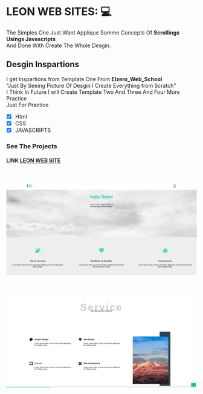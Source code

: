 # LEON WEB SITES: 💻

The Simples One Just Want Applique Somme Concepts Of **Scrollings Usings Javascripts** </br>
And Done With Create The Whole Desgin.

## Desgin Inspartions

I get Inspartions from Template One From **Elzero_Web_School** <br />
"Just By Seeing Picture Of Desgin I Create Everything from Scratch" <br />
I Think In Future I will Create Template Two And Three And Four More Practice <br/>
Just For Practice

- [x] Html
- [x] CSS
- [x] JAVASCRIPTS

### See The Projects

#### LINK [LEON WEB SITE](https://u-shen.github.io/LEON_WEB_SITES/)

<br />

![alt text](./assets/SHOWCASE1.png)

<br />

![alt text](./assets/SHOWCASE2.png)

<br />
